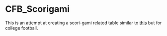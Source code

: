 # CFB_Scorigami

This is an attempt at creating a scori-gami related table similar to [this](https://nflscorigami.com/) but for college football.
